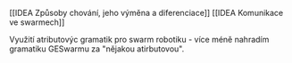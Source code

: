 [[IDEA Způsoby chování, jeho výměna a diferenciace]]
[[IDEA Komunikace ve swarmech]] 

Využití atributovýc gramatik pro swarm robotiku - více méně nahradím gramatiku GESwarmu za "nějakou atirbutovou". 

